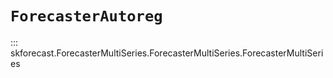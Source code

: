 # `ForecasterAutoreg`

::: skforecast.ForecasterMultiSeries.ForecasterMultiSeries.ForecasterMultiSeries

